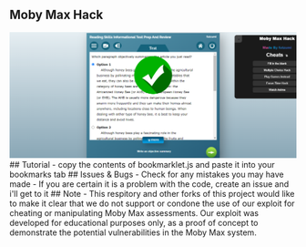 ## Moby Max Hack
<img src="img.png" alt="Img" title="Prev">
## Tutorial
- copy the contents of bookmarklet.js and paste it into your bookmarks tab
## Issues & Bugs
- Check for any mistakes you may have made 
- If you are certain it is a problem with the code, create an issue and i'll get to it
## Note
- This respitory and other forks of this project would like to make it clear that we do not support or condone the use of our exploit for cheating or manipulating Moby Max assessments. Our exploit was developed for educational purposes only, as a proof of concept to demonstrate the potential vulnerabilities in the Moby Max system.
